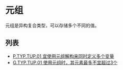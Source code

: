 # 元组

元组是异构复合类型，可以存储多个不同的值。

## 列表

- [P.TYP.TUP.01 宜使用元组解构来同时定义多个变量](./tuple/P.TYP.TUP.01.md)
- [G.TYP.TUP.01 使用元组时，其元素最多不宜超过3个](./tuple/G.TYP.TUP.01.md)